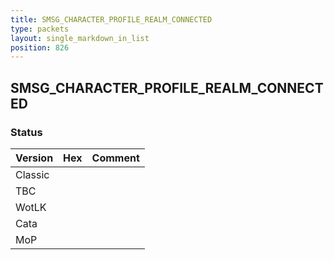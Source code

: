 ```yaml
---
title: SMSG_CHARACTER_PROFILE_REALM_CONNECTED
type: packets
layout: single_markdown_in_list
position: 826
---
```


## SMSG_CHARACTER_PROFILE_REALM_CONNECTED

### Status

Version    | Hex        | Comment
---------- | ---------- | ---------- 
Classic    |            |
TBC        |            |
WotLK      |            |
Cata       |            |
MoP        |            |